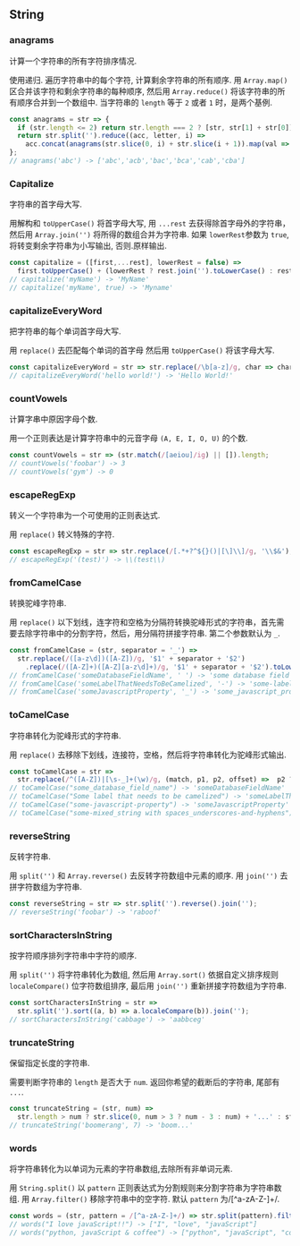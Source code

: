 ## String

### anagrams

计算一个字符串的所有字符排序情况.

使用递归.
遍历字符串中的每个字符, 计算剩余字符串的所有顺序.
用 `Array.map()` 区合并该字符和剩余字符串的每种顺序, 然后用 `Array.reduce()` 将该字符串的所有顺序合并到一个数组中.
当字符串的 `length` 等于 `2` 或者 `1` 时，是两个基例.

```js
const anagrams = str => {
  if (str.length <= 2) return str.length === 2 ? [str, str[1] + str[0]] : [str];
  return str.split('').reduce((acc, letter, i) =>
    acc.concat(anagrams(str.slice(0, i) + str.slice(i + 1)).map(val => letter + val)), []);
};
// anagrams('abc') -> ['abc','acb','bac','bca','cab','cba']
```


### Capitalize

字符串的首字母大写.

用解构和 `toUpperCase()` 将首字母大写, 用 `...rest` 去获得除首字母外的字符串，然后用 `Array.join('')` 将所得的数组合并为字符串.
如果 `lowerRest`参数为 `true`, 将转变剩余字符串为小写输出, 否则.原样输出.

```js
const capitalize = ([first,...rest], lowerRest = false) =>
  first.toUpperCase() + (lowerRest ? rest.join('').toLowerCase() : rest.join(''));
// capitalize('myName') -> 'MyName'
// capitalize('myName', true) -> 'Myname'
```


### capitalizeEveryWord

把字符串的每个单词首字母大写.

用 `replace()` 去匹配每个单词的首字母 然后用 `toUpperCase()` 将该字母大写.

```js
const capitalizeEveryWord = str => str.replace(/\b[a-z]/g, char => char.toUpperCase());
// capitalizeEveryWord('hello world!') -> 'Hello World!'
```


### countVowels

计算字串中原因字母个数.

用一个正则表达是计算字符串中的元音字母 `(A, E, I, O, U)` 的个数.

```js
const countVowels = str => (str.match(/[aeiou]/ig) || []).length;
// countVowels('foobar') -> 3
// countVowels('gym') -> 0
```


### escapeRegExp

转义一个字符串为一个可使用的正则表达式.

用 `replace()` 转义特殊的字符.

```js
const escapeRegExp = str => str.replace(/[.*+?^${}()|[\]\\]/g, '\\$&');
// escapeRegExp('(test)') -> \\(test\\)
```


### fromCamelCase

转换驼峰字符串.

用 `replace()` 以下划线，连字符和空格为分隔符转换驼峰形式的字符串，首先需要去除字符串中的分割字符，然后，用分隔符拼接字符串.
第二个参数默认为 `_`.

```js
const fromCamelCase = (str, separator = '_') =>
  str.replace(/([a-z\d])([A-Z])/g, '$1' + separator + '$2')
    .replace(/([A-Z]+)([A-Z][a-z\d]+)/g, '$1' + separator + '$2').toLowerCase();
// fromCamelCase('someDatabaseFieldName', ' ') -> 'some database field name'
// fromCamelCase('someLabelThatNeedsToBeCamelized', '-') -> 'some-label-that-needs-to-be-camelized'
// fromCamelCase('someJavascriptProperty', '_') -> 'some_javascript_property'
```


### toCamelCase

字符串转化为驼峰形式的字符串.

用 `replace()` 去移除下划线，连接符，空格，然后将字符串转化为驼峰形式输出.

```js
const toCamelCase = str =>
  str.replace(/^([A-Z])|[\s-_]+(\w)/g, (match, p1, p2, offset) =>  p2 ? p2.toUpperCase() : p1.toLowerCase());
// toCamelCase("some_database_field_name") -> 'someDatabaseFieldName'
// toCamelCase("Some label that needs to be camelized") -> 'someLabelThatNeedsToBeCamelized'
// toCamelCase("some-javascript-property") -> 'someJavascriptProperty'
// toCamelCase("some-mixed_string with spaces_underscores-and-hyphens") -> 'someMixedStringWithSpacesUnderscoresAndHyphens'
```


### reverseString

反转字符串.

用 `split('')` 和 `Array.reverse()` 去反转字符数组中元素的顺序.
用 `join('')` 去拼字符数组为字符串.

```js
const reverseString = str => str.split('').reverse().join('');
// reverseString('foobar') -> 'raboof'
```


### sortCharactersInString

按字符顺序排列字符串中字符的顺序.

用 `split('')` 将字符串转化为数组, 然后用 `Array.sort()` 依据自定义排序规则 `localeCompare()` 位字符数组排序, 最后用 `join('')` 重新拼接字符数组为字符串.

```js
const sortCharactersInString = str =>
  str.split('').sort((a, b) => a.localeCompare(b)).join('');
// sortCharactersInString('cabbage') -> 'aabbceg'
```


### truncateString


保留指定长度的字符串.

需要判断字符串的 `length` 是否大于 `num`.
返回你希望的截断后的字符串, 尾部有 `...`.

```js
const truncateString = (str, num) =>
  str.length > num ? str.slice(0, num > 3 ? num - 3 : num) + '...' : str;
// truncateString('boomerang', 7) -> 'boom...'
```


### words

将字符串转化为以单词为元素的字符串数组,去除所有非单词元素.

用 `String.split()` 以 `pattern` 正则表达式为分割规则来分割字符串为字符串数组. 用 `Array.filter()` 移除字符串中的空字符.
默认 `pattern` 为/[^a-zA-Z-]+/.

```js
const words = (str, pattern = /[^a-zA-Z-]+/) => str.split(pattern).filter(Boolean);
// words("I love javaScript!!") -> ["I", "love", "javaScript"]
// words("python, javaScript & coffee") -> ["python", "javaScript", "coffee"]
```
